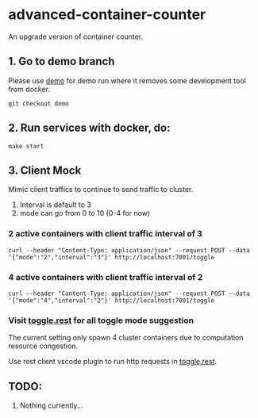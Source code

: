 # advanced-container-counter
An upgrade version of container counter.

## 1. Go to demo branch
Please use [demo](https://github.com/Trip1eLift/container-counter/tree/demo) for demo run where it removes some development tool from docker.
```text
git checkout demo
```

## 2. Run services with docker, do:
```text
make start
```

## 3. Client Mock
Mimic client traffics to continue to send traffic to cluster.

1. Interval is default to 3
2. mode can go from 0 to 10 (0-4 for now)

### 2 active containers with client traffic interval of 3
```text
curl --header "Content-Type: application/json" --request POST --data '{"mode":"2","interval":"3"}' http://localhost:7001/toggle
```

### 4 active containers with client traffic interval of 2
```text
curl --header "Content-Type: application/json" --request POST --data '{"mode":"4","interval":"2"}' http://localhost:7001/toggle
```

### Visit [toggle.rest](toggle.rest) for all toggle mode suggestion

The current setting only spawn 4 cluster containers due to computation resource congestion.

Use rest client vscode plugin to run http requests in [toggle.rest](toggle.rest).

## TODO:
1. Nothing currently...
